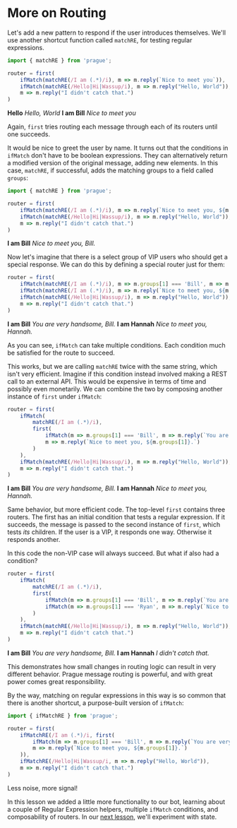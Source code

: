 # More on Routing

Let's add a new pattern to respond if the user introduces themselves. We'll use another shortcut function called `matchRE`, for testing regular expressions. 

```typescript
import { matchRE } from 'prague';

router = first(
    ifMatch(matchRE(/I am (.*)/i), m => m.reply(`Nice to meet you`)),
    ifMatch(matchRE(/Hello|Hi|Wassup/i), m => m.reply("Hello, World")),
    m => m.reply("I didn't catch that.")
)
```

>
**Hello**
*Hello, World*
**I am Bill**
*Nice to meet you*

Again, `first` tries routing each message through each of its routers until one succeeds.

It would be nice to greet the user by name. It turns out that the conditions in `ifMatch` don't have to be boolean expressions. They can alternatively return a modified version of the original message, adding new elements. In this case, `matchRE`, if successful, adds the matching groups to a field called `groups`:

```typescript
import { matchRE } from 'prague';

router = first(
    ifMatch(matchRE(/I am (.*)/i), m => m.reply(`Nice to meet you, ${m.groups[1]}.`)),
    ifMatch(matchRE(/Hello|Hi|Wassup/i), m => m.reply("Hello, World")),
    m => m.reply("I didn't catch that.")
)
```

>
**I am Bill**
*Nice to meet you, Bill.*

Now let's imagine that there is a select group of VIP users who should get a special response. We can do this by defining a special router just for them:

```typescript
router = first(
    ifMatch(matchRE(/I am (.*)/i), m => m.groups[1] === 'Bill', m => m.reply(`You are very handsome, ${m.groups[1]}.`)),
    ifMatch(matchRE(/I am (.*)/i), m => m.reply(`Nice to meet you, ${m.groups[1]}.`)),
    ifMatch(matchRE(/Hello|Hi|Wassup/i), m => m.reply("Hello, World")),
    m => m.reply("I didn't catch that.")
)
```

>
**I am Bill**
*You are very handsome, Bill.*
**I am Hannah**
*Nice to meet you, Hannah.*

As you can see, `ifMatch` can take multiple conditions. Each condition much be satisfied for the route to succeed.

This works, but we are calling `matchRE` twice with the same string, which isn't very efficient. Imagine if this condition instead involved making a REST call to an external API. This would be expensive in terms of time and possibly even monetarily. We can combine the two by composing another instance of `first` under `ifMatch`:

```typescript
router = first(
    ifMatch(
        matchRE(/I am (.*)/i),
        first(
            ifMatch(m => m.groups[1] === 'Bill', m => m.reply(`You are very handsome, ${m.groups[1]}.`)),
            m => m.reply(`Nice to meet you, ${m.groups[1]}.`)
        )
    ),
    ifMatch(matchRE(/Hello|Hi|Wassup/i), m => m.reply("Hello, World")),
    m => m.reply("I didn't catch that.")
)
```

>
**I am Bill**
*You are very handsome, Bill.*
**I am Hannah**
*Nice to meet you, Hannah.*

Same behavior, but more efficient code. The top-level `first` contains three routers. The first has an initial condition that tests a regular expression. If it succeeds, the message is passed to the second instance of `first`, which tests *its* children. If the user is a VIP, it responds one way. Otherwise it responds another.

In this code the non-VIP case will always succeed. But what if also had a condition?

```typescript
router = first(
    ifMatch(
        matchRE(/I am (.*)/i),
        first(
            ifMatch(m => m.groups[1] === 'Bill', m => m.reply(`You are very handsome, ${m.groups[1]}.`)),
            ifMatch(m => m.groups[1] === 'Ryan', m => m.reply(`Nice to meet you, ${m.groups[1]}.`)
        )
    ),
    ifMatch(matchRE(/Hello|Hi|Wassup/i), m => m.reply("Hello, World")),
    m => m.reply("I didn't catch that.")
)
```

>
**I am Bill**
*You are very handsome, Bill.*
**I am Hannah**
*I didn't catch that.*

This demonstrates how small changes in routing logic can result in very different behavior. Prague message routing is powerful, and with great power comes great responsibility.

By the way, matching on regular expressions in this way is so common that there is another shortcut, a purpose-built version of `ifMatch`:

```typescript
import { ifMatchRE } from 'prague';

router = first(
    ifMatchRE(/I am (.*)/i, first(
        ifMatch(m => m.groups[1] === 'Bill', m => m.reply(`You are very handsome, ${m.groups[1]}.`)),
        m => m.reply(`Nice to meet you, ${m.groups[1]}.`)
    )),
    ifMatchRE(/Hello|Hi|Wassup/i, m => m.reply("Hello, World")),
    m => m.reply("I didn't catch that.")
)
```

Less noise, more signal!

In this lesson we added a little more functionality to our bot, learning about a couple of Regular Expression helpers, multiple `ifMatch` conditions, and composability of routers. In our [next lesson](State.md), we'll experiment with state.